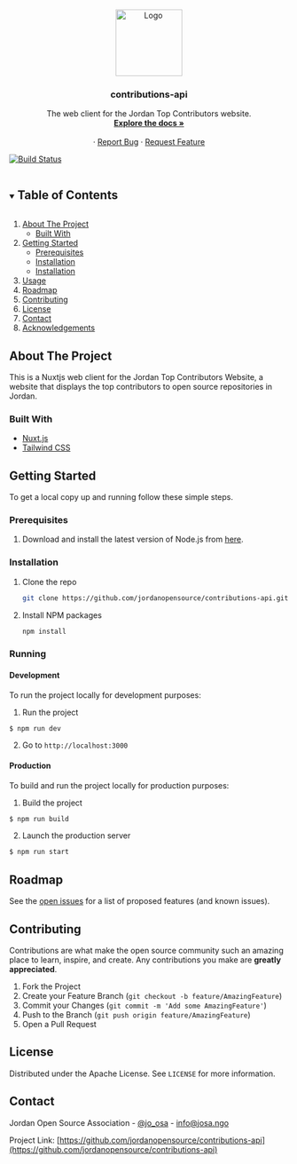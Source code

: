<!-- PROJECT LOGO -->
<br />
<p align="center">
  <a href="https://github.com/jordanopensource/contributions-api">
    <img src=".github/images/logo.svg" alt="Logo" width="120" height="120">
  </a>

  <h3 align="center">contributions-api</h3>

  <p align="center">
     The web client for the Jordan Top Contributors website.
    <br />
    <a href="https://github.com/jordanopensource/contributions-api"><strong>Explore the docs »</strong></a>
    <br />
    <br />
    <!-- <a href="https://josa.ngo">Visit the Portal</a> -->
    ·
    <a href="https://github.com/jordanopensource/contributions-api/issues">Report Bug</a>
    ·
    <a href="https://github.com/jordanopensource/contributions-api/issues">Request Feature</a>
  </p>
</p>

[![Build Status](https://builds.josa.dev/api/badges/jordanopensource/contributions-api/status.svg?ref=refs/heads/development)](https://builds.josa.dev/jordanopensource/contributions-api)

<!-- TABLE OF CONTENTS -->
<details open="open">
  <summary><h2 style="display: inline-block">Table of Contents</h2></summary>
  <ol>
    <li>
      <a href="#about-the-project">About The Project</a>
      <ul>
        <li><a href="#built-with">Built With</a></li>
      </ul>
    </li>
    <li>
      <a href="#getting-started">Getting Started</a>
      <ul>
        <li><a href="#prerequisites">Prerequisites</a></li>
        <li><a href="#installation">Installation</a></li>
        <li><a href="#running">Installation</a></li>
      </ul>
    </li>
    <li><a href="#usage">Usage</a></li>
    <li><a href="#roadmap">Roadmap</a></li>
    <li><a href="#contributing">Contributing</a></li>
    <li><a href="#license">License</a></li>
    <li><a href="#contact">Contact</a></li>
    <li><a href="#acknowledgements">Acknowledgements</a></li>
  </ol>
</details>



<!-- ABOUT THE PROJECT -->
## About The Project

This is a Nuxtjs web client for the Jordan Top Contributors Website, a website that displays the top contributors to open source repositories in Jordan.

### Built With

* [Nuxt.js](https://nuxtjs.org)
* [Tailwind CSS](https://tailwindcss.com/)

<!-- GETTING STARTED -->
## Getting Started

To get a local copy up and running follow these simple steps.

### Prerequisites

1. Download and install the latest version of Node.js from [here](https://nodejs.org/en/download/).

### Installation

1. Clone the repo
   ```sh
   git clone https://github.com/jordanopensource/contributions-api.git
   ```
2. Install NPM packages
   ```sh
   npm install
   ```

### Running

#### Development

To run the project locally for development purposes:

1. Run the project

```sh
$ npm run dev
```

2. Go to `http://localhost:3000`


#### Production

To build and run the project locally for production purposes:

1. Build the project

```sh
$ npm run build
```

2. Launch the production server

```sh
$ npm run start
```

<!-- ROADMAP -->
## Roadmap

See the [open issues](https://github.com/jordanopensource/contributions-api/issues) for a list of proposed features (and known issues).



<!-- CONTRIBUTING -->
## Contributing

Contributions are what make the open source community such an amazing place to learn, inspire, and create. Any contributions you make are **greatly appreciated**.

1. Fork the Project
2. Create your Feature Branch (`git checkout -b feature/AmazingFeature`)
3. Commit your Changes (`git commit -m 'Add some AmazingFeature'`)
4. Push to the Branch (`git push origin feature/AmazingFeature`)
5. Open a Pull Request



<!-- LICENSE -->
## License

Distributed under the Apache License. See `LICENSE` for more information.

<!-- CONTACT -->
## Contact

Jordan Open Source Association - [@jo_osa](https://twitter.com/@jo_osa) - info@josa.ngo

Project Link: [https://github.com/jordanopensource/contributions-api](https://github.com/jordanopensource/contributions-api)
